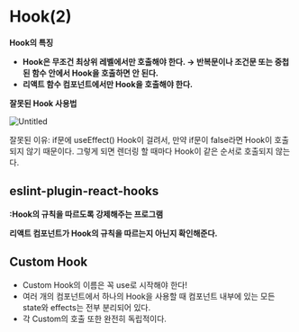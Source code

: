 # Hook(2)

**Hook의 특징**

- **Hook은 무조건 최상위 레벨에서만 호출해야 한다. → 반복문이나 조건문 또는 중첩된 함수 안에서 Hook을 호출하면 안 된다.**
- **리액트 함수 컴포넌트에서만 Hook을 호출해야 한다.**

**잘못된 Hook 사용법**

![Untitled](Hook(2)%200b593140a7764d95a9b30625404df157/Untitled.png)

잘못된 이유: if문에 useEffect() Hook이 걸려서, 만약 if문이 false라면 Hook이 호출되지 않기 때문이다. 그렇게 되면 렌더링 할 때마다 Hook이 같은 순서로 호출되지 않는다.

## eslint-plugin-react-hooks

**:Hook의 규칙을 따르도록 강제해주는 프로그램**

**리액트 컴포넌트가 Hook의 규칙을 따르는지 아닌지 확인해준다.**

## Custom Hook

- Custom Hook의 이름은 꼭 use로 시작해야 한다!
- 여러 개의 컴포넌트에서 하나의 Hook을 사용할 때 컴포넌트 내부에 있는 모든 state와 effects는 전부 분리되어 있다.
- 각 Custom의 호출 또한 완전히 독립적이다.